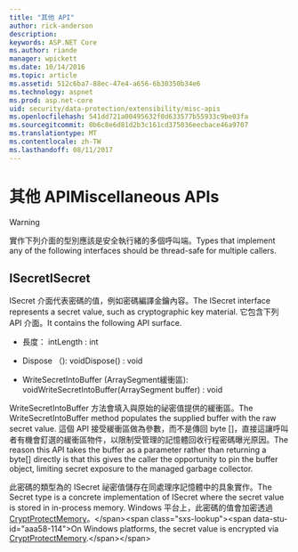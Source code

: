 ```yaml
---
title: "其他 API"
author: rick-anderson
description: 
keywords: ASP.NET Core
ms.author: riande
manager: wpickett
ms.date: 10/14/2016
ms.topic: article
ms.assetid: 512c6ba7-88ec-47e4-a656-6b30350b34e6
ms.technology: aspnet
ms.prod: asp.net-core
uid: security/data-protection/extensibility/misc-apis
ms.openlocfilehash: 541dd721a00495632f0d633577b55933c9be03fa
ms.sourcegitcommit: 0b6c8e6d81d2b3c161cd375036eecbace46a9707
ms.translationtype: MT
ms.contentlocale: zh-TW
ms.lasthandoff: 08/11/2017
---
```

# <a name="miscellaneous-apis"></a><span data-ttu-id="aaa58-103">其他 API</span><span class="sxs-lookup"><span data-stu-id="aaa58-103">Miscellaneous APIs</span></span>

<a name=data-protection-extensibility-mics-apis></a>

>[!WARNING]
> <span data-ttu-id="aaa58-104">實作下列介面的型別應該是安全執行緒的多個呼叫端。</span><span class="sxs-lookup"><span data-stu-id="aaa58-104">Types that implement any of the following interfaces should be thread-safe for multiple callers.</span></span>

## <a name="isecret"></a><span data-ttu-id="aaa58-105">ISecret</span><span class="sxs-lookup"><span data-stu-id="aaa58-105">ISecret</span></span>

<span data-ttu-id="aaa58-106">ISecret 介面代表密碼的值，例如密碼編譯金鑰內容。</span><span class="sxs-lookup"><span data-stu-id="aaa58-106">The ISecret interface represents a secret value, such as cryptographic key material.</span></span> <span data-ttu-id="aaa58-107">它包含下列 API 介面。</span><span class="sxs-lookup"><span data-stu-id="aaa58-107">It contains the following API surface.</span></span>

* <span data-ttu-id="aaa58-108">長度： int</span><span class="sxs-lookup"><span data-stu-id="aaa58-108">Length : int</span></span>

* <span data-ttu-id="aaa58-109">Dispose （): void</span><span class="sxs-lookup"><span data-stu-id="aaa58-109">Dispose() : void</span></span>

* <span data-ttu-id="aaa58-110">WriteSecretIntoBuffer (ArraySegment<byte>緩衝區): void</span><span class="sxs-lookup"><span data-stu-id="aaa58-110">WriteSecretIntoBuffer(ArraySegment<byte> buffer) : void</span></span>

<span data-ttu-id="aaa58-111">WriteSecretIntoBuffer 方法會填入與原始的祕密值提供的緩衝區。</span><span class="sxs-lookup"><span data-stu-id="aaa58-111">The WriteSecretIntoBuffer method populates the supplied buffer with the raw secret value.</span></span> <span data-ttu-id="aaa58-112">這個 API 接受緩衝區做為參數，而不是傳回 byte []，直接這讓呼叫者有機會釘選的緩衝區物件，以限制受管理的記憶體回收行程密碼曝光原因。</span><span class="sxs-lookup"><span data-stu-id="aaa58-112">The reason this API takes the buffer as a parameter rather than returning a byte[] directly is that this gives the caller the opportunity to pin the buffer object, limiting secret exposure to the managed garbage collector.</span></span>

<span data-ttu-id="aaa58-113">此密碼的類型為的 ISecret 祕密值儲存在同處理序記憶體中的具象實作。</span><span class="sxs-lookup"><span data-stu-id="aaa58-113">The Secret type is a concrete implementation of ISecret where the secret value is stored in in-process memory.</span></span> <span data-ttu-id="aaa58-114">Windows 平台上，此密碼的值會加密透過[CryptProtectMemory](https://msdn.microsoft.com/library/windows/desktop/aa380262(v=vs.85).aspx)。</span><span class="sxs-lookup"><span data-stu-id="aaa58-114">On Windows platforms, the secret value is encrypted via [CryptProtectMemory](https://msdn.microsoft.com/library/windows/desktop/aa380262(v=vs.85).aspx).</span></span>
